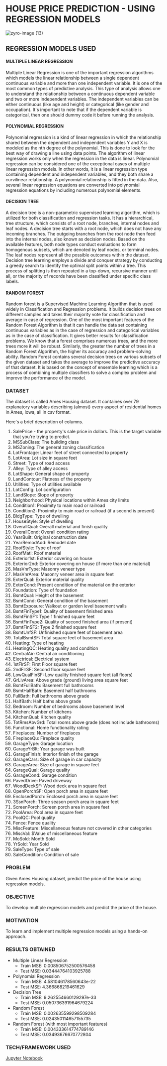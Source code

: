 # HOUSE PRICE PREDICTION - USING REGRESSION MODELS

![zyro-image (13)](https://user-images.githubusercontent.com/94697656/204715344-0a2219e1-0d8f-44c8-acaf-71e67c9c7c9f.png)


## REGRESSION MODELS USED
#### MULTIPLE LINEAR REGRESSION
Multiple Linear Regression is one of the important regression algorithms which models the linear relationship between a single dependent continuous variable and more than one independent variable. It is one of the most common types of predictive analysis. This type of analysis allows one to understand the relationship between a continuous dependent variable and two or more independent variables. The independent variables can be either continuous (like age and height) or categorical (like gender and occupation). It's important to note that if the dependent variable is categorical, then one should dummy code it before running the analysis.

#### POLYNOMIAL REGRESSION
Polynomial regression is a kind of linear regression in which the relationship shared between the dependent and independent variables Y and X is modeled as the nth degree of the polynomial. This is done to look for the best way of drawing a line using data points. The algorithm of linear regression works only when the regression in the data is linear. Polynomial regression can be considered one of the exceptional cases of multiple linear regression models. In other words, it is a linear regression type containing dependent and independent variables, and they both share a curvilinear relationship. A polynomial relationship is fitted in the data.
Also, several linear regression equations are converted into polynomial regression equations by including numerous polynomial elements. 


#### DECISION TREE

A decision tree is a non-parametric supervised learning algorithm, which is utilized for both classification and regression tasks. It has a hierarchical, tree structure, which consists of a root node, branches, internal nodes and leaf nodes. A decision tree starts with a root node, which does not have any incoming branches. The outgoing branches from the root node then feed into the internal nodes, also known as decision nodes. Based on the available features, both node types conduct evaluations to form homogenous subsets, which are denoted by leaf nodes, or terminal nodes. The leaf nodes represent all the possible outcomes within the dataset. Decision tree learning employs a divide and conquer strategy by conducting a greedy search to identify the optimal split points within a tree. This process of splitting is then repeated in a top-down, recursive manner until all, or the majority of records have been classified under specific class labels. 


#### RANDOM FOREST
Random forest is a Supervised Machine Learning Algorithm that is used widely in Classification and Regression problems. It builds decision trees on different samples and takes their majority vote for classification and average in case of regression. One of the most important features of the Random Forest Algorithm is that it can handle the data set containing continuous variables as in the case of regression and categorical variables as in the case of classification. It gives better results for classification problems. We know that a forest comprises numerous trees, and the more trees more it will be robust. Similarly, the greater the number of trees in a Random Forest Algorithm, the higher its accuracy and problem-solving ability.  Random Forest contains several decision trees on various subsets of the given dataset and takes the average to improve the predictive accuracy of that dataset. It is based on the concept of ensemble learning which is a process of combining multiple classifiers to solve a complex problem and improve the performance of the model.


### DATASET
The dataset is called Ames Housing dataset. It containes over 79 explanatory variables describing (almost) every aspect of residential homes in Ames, Iowa, all in csv format.

Here's a brief description of columns.

1. SalePrice - the property's sale price in dollars. This is the target variable that you're trying to predict.
2. MSSubClass: The building class
3. MSZoning: The general zoning classification
4. LotFrontage: Linear feet of street connected to property
5. LotArea: Lot size in square feet
6. Street: Type of road access
7. Alley: Type of alley access
9. LotShape: General shape of property
10. LandContour: Flatness of the property
11. Utilities: Type of utilities available
12. LotConfig: Lot configuration
13. LandSlope: Slope of property
14. Neighborhood: Physical locations within Ames city limits
15. Condition1: Proximity to main road or railroad
16. Condition2: Proximity to main road or railroad (if a second is present)
17. BldgType: Type of dwelling
18. HouseStyle: Style of dwelling
19. OverallQual: Overall material and finish quality
20. OverallCond: Overall condition rating
21. YearBuilt: Original construction date
22. YearRemodAdd: Remodel date
23. RoofStyle: Type of roof
24. RoofMatl: Roof material
25. Exterior1st: Exterior covering on house
26. Exterior2nd: Exterior covering on house (if more than one material)
27. MasVnrType: Masonry veneer type
28. MasVnrArea: Masonry veneer area in square feet
29. ExterQual: Exterior material quality
30. ExterCond: Present condition of the material on the exterior
31. Foundation: Type of foundation
32. BsmtQual: Height of the basement
33. BsmtCond: General condition of the basement
34. BsmtExposure: Walkout or garden level basement walls
35. BsmtFinType1: Quality of basement finished area
36. BsmtFinSF1: Type 1 finished square feet
37. BsmtFinType2: Quality of second finished area (if present)
38. BsmtFinSF2: Type 2 finished square feet
39. BsmtUnfSF: Unfinished square feet of basement area
40. TotalBsmtSF: Total square feet of basement area
41. Heating: Type of heating
42. HeatingQC: Heating quality and condition
43. CentralAir: Central air conditioning
44. Electrical: Electrical system
45. 1stFlrSF: First Floor square feet
46. 2ndFlrSF: Second floor square feet
47. LowQualFinSF: Low quality finished square feet (all floors)
48. GrLivArea: Above grade (ground) living area square feet
49. BsmtFullBath: Basement full bathrooms
50. BsmtHalfBath: Basement half bathrooms
51. FullBath: Full bathrooms above grade
52. HalfBath: Half baths above grade
53. Bedroom: Number of bedrooms above basement level
54. Kitchen: Number of kitchens
55. KitchenQual: Kitchen quality
56. TotRmsAbvGrd: Total rooms above grade (does not include bathrooms)
57. Functional: Home functionality rating
58. Fireplaces: Number of fireplaces
59. FireplaceQu: Fireplace quality
60. GarageType: Garage location
61. GarageYrBlt: Year garage was built
62. GarageFinish: Interior finish of the garage
63. GarageCars: Size of garage in car capacity
64. GarageArea: Size of garage in square feet
65. GarageQual: Garage quality
66. GarageCond: Garage condition
67. PavedDrive: Paved driveway
68. WoodDeckSF: Wood deck area in square feet
69. OpenPorchSF: Open porch area in square feet
70. EnclosedPorch: Enclosed porch area in square feet
71. 3SsnPorch: Three season porch area in square feet
72. ScreenPorch: Screen porch area in square feet
73. PoolArea: Pool area in square feet
74. PoolQC: Pool quality
75. Fence: Fence quality
76. MiscFeature: Miscellaneous feature not covered in other categories
77. MiscVal: $Value of miscellaneous feature
78. MoSold: Month Sold
79. YrSold: Year Sold
80. SaleType: Type of sale
81. SaleCondition: Condition of sale


### PROBLEM
Given Ames Housing dataset, predict the price of the house using regression models.

### OBJECTIVE
To develop multiple regression models and predict the price of the house.

### MOTIVATION
To learn and implement multiple regression models using a hands-on approach.

### RESULTS OBTAINED
* Multiple Linear Regression
    * Train MSE: 0.008506752500576458
    * Test MSE: 0.03444764103925788
* Polynomial Regression
    * Train MSE: 4.581046178560643e-22
    * Test MSE: 4.366868219461629
* Decision Tree
    * Train MSE: 9.262554660129297e-33
    * Test MSE: 0.050736391964679224
* Random Forest
     * Train MSE: 0.002635599298509284
     * Test MSE: 0.024350114657155735
* Random Forest (with most important features)
     * Train MSE: 0.004333614774789146
     * Test MSE: 0.03493676670772804

### TECH/FRAMEWORK USED
[Jupyter Notebook](https://jupyter.org/)
